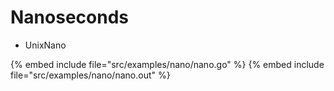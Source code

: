 # Nanoseconds

* UnixNano

{% embed include file="src/examples/nano/nano.go" %}
{% embed include file="src/examples/nano/nano.out" %}



